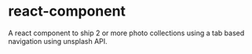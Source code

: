 # react-component
A react component to ship 2 or more photo collections using a tab based navigation using unsplash API.

